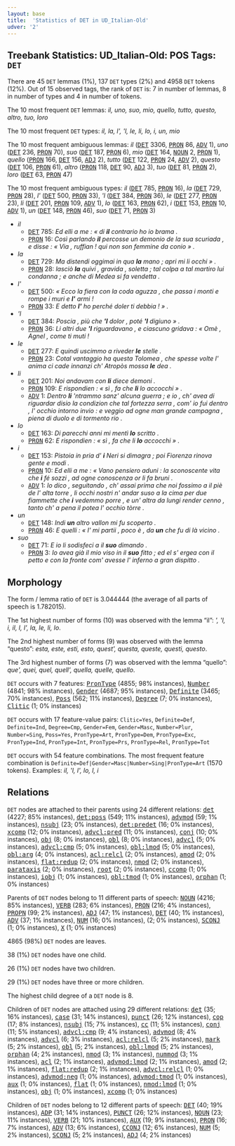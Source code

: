 ```yaml
---
layout: base
title:  'Statistics of DET in UD_Italian-Old'
udver: '2'
---
```


## Treebank Statistics: UD_Italian-Old: POS Tags: `DET`

There are 45 `DET` lemmas (1%), 137 `DET` types (2%) and 4958 `DET` tokens (12%).
Out of 15 observed tags, the rank of `DET` is: 7 in number of lemmas, 8 in number of types and 4 in number of tokens.

The 10 most frequent `DET` lemmas: <em>il, uno, suo, mio, quello, tutto, questo, altro, tuo, loro</em>

The 10 most frequent `DET` types:  <em>il, la, l', 'l, le, li, lo, i, un, mio</em>

The 10 most frequent ambiguous lemmas: <em>il</em> (<tt><a href="it_old-pos-DET.html">DET</a></tt> 3306, <tt><a href="it_old-pos-PRON.html">PRON</a></tt> 86, <tt><a href="it_old-pos-ADV.html">ADV</a></tt> 1), <em>uno</em> (<tt><a href="it_old-pos-DET.html">DET</a></tt> 236, <tt><a href="it_old-pos-PRON.html">PRON</a></tt> 70), <em>suo</em> (<tt><a href="it_old-pos-DET.html">DET</a></tt> 187, <tt><a href="it_old-pos-PRON.html">PRON</a></tt> 6), <em>mio</em> (<tt><a href="it_old-pos-DET.html">DET</a></tt> 164, <tt><a href="it_old-pos-NOUN.html">NOUN</a></tt> 2, <tt><a href="it_old-pos-PRON.html">PRON</a></tt> 1), <em>quello</em> (<tt><a href="it_old-pos-PRON.html">PRON</a></tt> 166, <tt><a href="it_old-pos-DET.html">DET</a></tt> 156, <tt><a href="it_old-pos-ADJ.html">ADJ</a></tt> 2), <em>tutto</em> (<tt><a href="it_old-pos-DET.html">DET</a></tt> 122, <tt><a href="it_old-pos-PRON.html">PRON</a></tt> 24, <tt><a href="it_old-pos-ADV.html">ADV</a></tt> 2), <em>questo</em> (<tt><a href="it_old-pos-DET.html">DET</a></tt> 106, <tt><a href="it_old-pos-PRON.html">PRON</a></tt> 61), <em>altro</em> (<tt><a href="it_old-pos-PRON.html">PRON</a></tt> 118, <tt><a href="it_old-pos-DET.html">DET</a></tt> 90, <tt><a href="it_old-pos-ADJ.html">ADJ</a></tt> 3), <em>tuo</em> (<tt><a href="it_old-pos-DET.html">DET</a></tt> 81, <tt><a href="it_old-pos-PRON.html">PRON</a></tt> 2), <em>loro</em> (<tt><a href="it_old-pos-DET.html">DET</a></tt> 63, <tt><a href="it_old-pos-PRON.html">PRON</a></tt> 47)

The 10 most frequent ambiguous types:  <em>il</em> (<tt><a href="it_old-pos-DET.html">DET</a></tt> 785, <tt><a href="it_old-pos-PRON.html">PRON</a></tt> 16), <em>la</em> (<tt><a href="it_old-pos-DET.html">DET</a></tt> 729, <tt><a href="it_old-pos-PRON.html">PRON</a></tt> 28), <em>l'</em> (<tt><a href="it_old-pos-DET.html">DET</a></tt> 500, <tt><a href="it_old-pos-PRON.html">PRON</a></tt> 33), <em>'l</em> (<tt><a href="it_old-pos-DET.html">DET</a></tt> 384, <tt><a href="it_old-pos-PRON.html">PRON</a></tt> 36), <em>le</em> (<tt><a href="it_old-pos-DET.html">DET</a></tt> 277, <tt><a href="it_old-pos-PRON.html">PRON</a></tt> 23), <em>li</em> (<tt><a href="it_old-pos-DET.html">DET</a></tt> 201, <tt><a href="it_old-pos-PRON.html">PRON</a></tt> 109, <tt><a href="it_old-pos-ADV.html">ADV</a></tt> 1), <em>lo</em> (<tt><a href="it_old-pos-DET.html">DET</a></tt> 163, <tt><a href="it_old-pos-PRON.html">PRON</a></tt> 62), <em>i</em> (<tt><a href="it_old-pos-DET.html">DET</a></tt> 153, <tt><a href="it_old-pos-PRON.html">PRON</a></tt> 10, <tt><a href="it_old-pos-ADV.html">ADV</a></tt> 1), <em>un</em> (<tt><a href="it_old-pos-DET.html">DET</a></tt> 148, <tt><a href="it_old-pos-PRON.html">PRON</a></tt> 46), <em>suo</em> (<tt><a href="it_old-pos-DET.html">DET</a></tt> 71, <tt><a href="it_old-pos-PRON.html">PRON</a></tt> 3)


* <em>il</em>
  * <tt><a href="it_old-pos-DET.html">DET</a></tt> 785: <em>Ed elli a me : « di <b>il</b> contrario ho io brama .</em>
  * <tt><a href="it_old-pos-PRON.html">PRON</a></tt> 16: <em>Così parlando <b>il</b> percosse un demonio de la sua scuriada , e disse : « Via , ruffian ! qui non son femmine da conio » .</em>
* <em>la</em>
  * <tt><a href="it_old-pos-DET.html">DET</a></tt> 729: <em>Ma distendi oggimai in qua <b>la</b> mano ; apri mi li occhi » .</em>
  * <tt><a href="it_old-pos-PRON.html">PRON</a></tt> 28: <em>lasciò <b>la</b> quivi , gravida , soletta ; tal colpa a tal martiro lui condanna ; e anche di Medea si fa vendetta .</em>
* <em>l'</em>
  * <tt><a href="it_old-pos-DET.html">DET</a></tt> 500: <em>« Ecco la fiera con la coda aguzza , che passa i monti e rompe i muri e <b>l'</b> armi !</em>
  * <tt><a href="it_old-pos-PRON.html">PRON</a></tt> 33: <em>E detto <b>l'</b> ho perché doler ti debbia ! » .</em>
* <em>'l</em>
  * <tt><a href="it_old-pos-DET.html">DET</a></tt> 384: <em>Poscia , più che <b>'l</b> dolor , poté <b>'l</b> digiuno » .</em>
  * <tt><a href="it_old-pos-PRON.html">PRON</a></tt> 36: <em>Li altri due <b>'l</b> riguardavano , e ciascuno gridava : « Omè , Agnel , come ti muti !</em>
* <em>le</em>
  * <tt><a href="it_old-pos-DET.html">DET</a></tt> 277: <em>E quindi uscimmo a riveder <b>le</b> stelle .</em>
  * <tt><a href="it_old-pos-PRON.html">PRON</a></tt> 23: <em>Cotal vantaggio ha questa Tolomea , che spesse volte l' anima ci cade innanzi ch' Atropòs mossa <b>le</b> dea .</em>
* <em>li</em>
  * <tt><a href="it_old-pos-DET.html">DET</a></tt> 201: <em>Noi andavam con <b>li</b> diece demoni .</em>
  * <tt><a href="it_old-pos-PRON.html">PRON</a></tt> 109: <em>E rispondien : « sì , fa che <b>li</b> lo accocchi » .</em>
  * <tt><a href="it_old-pos-ADV.html">ADV</a></tt> 1: <em>Dentro <b>li</b> 'ntrammo sanz' alcuna guerra ; e io , ch' avea di riguardar disio la condizion che tal fortezza serra , com' io fui dentro , l' occhio intorno invio : e veggio ad ogne man grande campagna , piena di duolo e di tormento rio .</em>
* <em>lo</em>
  * <tt><a href="it_old-pos-DET.html">DET</a></tt> 163: <em>Di parecchi anni mi mentì <b>lo</b> scritto .</em>
  * <tt><a href="it_old-pos-PRON.html">PRON</a></tt> 62: <em>E rispondien : « sì , fa che li <b>lo</b> accocchi » .</em>
* <em>i</em>
  * <tt><a href="it_old-pos-DET.html">DET</a></tt> 153: <em>Pistoia in pria d' <b>i</b> Neri si dimagra ; poi Fiorenza rinova gente e modi .</em>
  * <tt><a href="it_old-pos-PRON.html">PRON</a></tt> 10: <em>Ed elli a me : « Vano pensiero aduni : la sconoscente vita che <b>i</b> fé sozzi , ad ogne conoscenza or li fa bruni .</em>
  * <tt><a href="it_old-pos-ADV.html">ADV</a></tt> 1: <em>Io dico , seguitando , ch' assai prima che noi fossimo a il piè de l' alta torre , li occhi nostri n' andar suso a la cima per due fiammette che <b>i</b> vedemmo porre , e un' altra da lungi render cenno , tanto ch' a pena il potea l' occhio tòrre .</em>
* <em>un</em>
  * <tt><a href="it_old-pos-DET.html">DET</a></tt> 148: <em>Indi <b>un</b> altro vallon mi fu scoperto .</em>
  * <tt><a href="it_old-pos-PRON.html">PRON</a></tt> 46: <em>E quelli : « I' mi partii , poco è , da <b>un</b> che fu di là vicino .</em>
* <em>suo</em>
  * <tt><a href="it_old-pos-DET.html">DET</a></tt> 71: <em>E io li sodisfeci a il <b>suo</b> dimando .</em>
  * <tt><a href="it_old-pos-PRON.html">PRON</a></tt> 3: <em>Io avea già il mio viso in il <b>suo</b> fitto ; ed el s' ergea con il petto e con la fronte com' avesse l' inferno a gran dispitto .</em>

## Morphology

The form / lemma ratio of `DET` is 3.044444 (the average of all parts of speech is 1.782015).

The 1st highest number of forms (10) was observed with the lemma “il”: <em>', 'l, i, il, l, l', la, le, li, lo</em>.

The 2nd highest number of forms (9) was observed with the lemma “questo”: <em>esta, este, esti, esto, quest', questa, queste, questi, questo</em>.

The 3rd highest number of forms (7) was observed with the lemma “quello”: <em>que', quei, quel, quell', quella, quelle, quello</em>.

`DET` occurs with 7 features: <tt><a href="it_old-feat-PronType.html">PronType</a></tt> (4855; 98% instances), <tt><a href="it_old-feat-Number.html">Number</a></tt> (4841; 98% instances), <tt><a href="it_old-feat-Gender.html">Gender</a></tt> (4687; 95% instances), <tt><a href="it_old-feat-Definite.html">Definite</a></tt> (3465; 70% instances), <tt><a href="it_old-feat-Poss.html">Poss</a></tt> (562; 11% instances), <tt><a href="it_old-feat-Degree.html">Degree</a></tt> (7; 0% instances), <tt><a href="it_old-feat-Clitic.html">Clitic</a></tt> (1; 0% instances)

`DET` occurs with 17 feature-value pairs: `Clitic=Yes`, `Definite=Def`, `Definite=Ind`, `Degree=Cmp`, `Gender=Fem`, `Gender=Masc`, `Number=Plur`, `Number=Sing`, `Poss=Yes`, `PronType=Art`, `PronType=Dem`, `PronType=Exc`, `PronType=Ind`, `PronType=Int`, `PronType=Prs`, `PronType=Rel`, `PronType=Tot`

`DET` occurs with 54 feature combinations.
The most frequent feature combination is `Definite=Def|Gender=Masc|Number=Sing|PronType=Art` (1570 tokens).
Examples: <em>il, 'l, l', lo, l, i</em>


## Relations

`DET` nodes are attached to their parents using 24 different relations: <tt><a href="it_old-dep-det.html">det</a></tt> (4227; 85% instances), <tt><a href="it_old-dep-det-poss.html">det:poss</a></tt> (549; 11% instances), <tt><a href="it_old-dep-advmod.html">advmod</a></tt> (59; 1% instances), <tt><a href="it_old-dep-nsubj.html">nsubj</a></tt> (23; 0% instances), <tt><a href="it_old-dep-det-predet.html">det:predet</a></tt> (16; 0% instances), <tt><a href="it_old-dep-xcomp.html">xcomp</a></tt> (12; 0% instances), <tt><a href="it_old-dep-advcl-pred.html">advcl:pred</a></tt> (11; 0% instances), <tt><a href="it_old-dep-conj.html">conj</a></tt> (10; 0% instances), <tt><a href="it_old-dep-obj.html">obj</a></tt> (8; 0% instances), <tt><a href="it_old-dep-obl.html">obl</a></tt> (8; 0% instances), <tt><a href="it_old-dep-advcl.html">advcl</a></tt> (5; 0% instances), <tt><a href="it_old-dep-advcl-cmp.html">advcl:cmp</a></tt> (5; 0% instances), <tt><a href="it_old-dep-obl-lmod.html">obl:lmod</a></tt> (5; 0% instances), <tt><a href="it_old-dep-obl-arg.html">obl:arg</a></tt> (4; 0% instances), <tt><a href="it_old-dep-acl-relcl.html">acl:relcl</a></tt> (2; 0% instances), <tt><a href="it_old-dep-amod.html">amod</a></tt> (2; 0% instances), <tt><a href="it_old-dep-flat-redup.html">flat:redup</a></tt> (2; 0% instances), <tt><a href="it_old-dep-nmod.html">nmod</a></tt> (2; 0% instances), <tt><a href="it_old-dep-parataxis.html">parataxis</a></tt> (2; 0% instances), <tt><a href="it_old-dep-root.html">root</a></tt> (2; 0% instances), <tt><a href="it_old-dep-ccomp.html">ccomp</a></tt> (1; 0% instances), <tt><a href="it_old-dep-iobj.html">iobj</a></tt> (1; 0% instances), <tt><a href="it_old-dep-obl-tmod.html">obl:tmod</a></tt> (1; 0% instances), <tt><a href="it_old-dep-orphan.html">orphan</a></tt> (1; 0% instances)

Parents of `DET` nodes belong to 11 different parts of speech: <tt><a href="it_old-pos-NOUN.html">NOUN</a></tt> (4216; 85% instances), <tt><a href="it_old-pos-VERB.html">VERB</a></tt> (283; 6% instances), <tt><a href="it_old-pos-PRON.html">PRON</a></tt> (216; 4% instances), <tt><a href="it_old-pos-PROPN.html">PROPN</a></tt> (99; 2% instances), <tt><a href="it_old-pos-ADJ.html">ADJ</a></tt> (47; 1% instances), <tt><a href="it_old-pos-DET.html">DET</a></tt> (40; 1% instances), <tt><a href="it_old-pos-ADV.html">ADV</a></tt> (37; 1% instances), <tt><a href="it_old-pos-NUM.html">NUM</a></tt> (16; 0% instances),  (2; 0% instances), <tt><a href="it_old-pos-SCONJ.html">SCONJ</a></tt> (1; 0% instances), <tt><a href="it_old-pos-X.html">X</a></tt> (1; 0% instances)

4865 (98%) `DET` nodes are leaves.

38 (1%) `DET` nodes have one child.

26 (1%) `DET` nodes have two children.

29 (1%) `DET` nodes have three or more children.

The highest child degree of a `DET` node is 8.

Children of `DET` nodes are attached using 29 different relations: <tt><a href="it_old-dep-det.html">det</a></tt> (35; 16% instances), <tt><a href="it_old-dep-case.html">case</a></tt> (31; 14% instances), <tt><a href="it_old-dep-punct.html">punct</a></tt> (26; 12% instances), <tt><a href="it_old-dep-cop.html">cop</a></tt> (17; 8% instances), <tt><a href="it_old-dep-nsubj.html">nsubj</a></tt> (15; 7% instances), <tt><a href="it_old-dep-cc.html">cc</a></tt> (11; 5% instances), <tt><a href="it_old-dep-conj.html">conj</a></tt> (11; 5% instances), <tt><a href="it_old-dep-advcl-cmp.html">advcl:cmp</a></tt> (9; 4% instances), <tt><a href="it_old-dep-advmod.html">advmod</a></tt> (8; 4% instances), <tt><a href="it_old-dep-advcl.html">advcl</a></tt> (6; 3% instances), <tt><a href="it_old-dep-acl-relcl.html">acl:relcl</a></tt> (5; 2% instances), <tt><a href="it_old-dep-mark.html">mark</a></tt> (5; 2% instances), <tt><a href="it_old-dep-obl.html">obl</a></tt> (5; 2% instances), <tt><a href="it_old-dep-obl-lmod.html">obl:lmod</a></tt> (5; 2% instances), <tt><a href="it_old-dep-orphan.html">orphan</a></tt> (4; 2% instances), <tt><a href="it_old-dep-nmod.html">nmod</a></tt> (3; 1% instances), <tt><a href="it_old-dep-nummod.html">nummod</a></tt> (3; 1% instances), <tt><a href="it_old-dep-acl.html">acl</a></tt> (2; 1% instances), <tt><a href="it_old-dep-advmod-lmod.html">advmod:lmod</a></tt> (2; 1% instances), <tt><a href="it_old-dep-amod.html">amod</a></tt> (2; 1% instances), <tt><a href="it_old-dep-flat-redup.html">flat:redup</a></tt> (2; 1% instances), <tt><a href="it_old-dep-advcl-relcl.html">advcl:relcl</a></tt> (1; 0% instances), <tt><a href="it_old-dep-advmod-neg.html">advmod:neg</a></tt> (1; 0% instances), <tt><a href="it_old-dep-advmod-tmod.html">advmod:tmod</a></tt> (1; 0% instances), <tt><a href="it_old-dep-aux.html">aux</a></tt> (1; 0% instances), <tt><a href="it_old-dep-flat.html">flat</a></tt> (1; 0% instances), <tt><a href="it_old-dep-nmod-lmod.html">nmod:lmod</a></tt> (1; 0% instances), <tt><a href="it_old-dep-obj.html">obj</a></tt> (1; 0% instances), <tt><a href="it_old-dep-xcomp.html">xcomp</a></tt> (1; 0% instances)

Children of `DET` nodes belong to 12 different parts of speech: <tt><a href="it_old-pos-DET.html">DET</a></tt> (40; 19% instances), <tt><a href="it_old-pos-ADP.html">ADP</a></tt> (31; 14% instances), <tt><a href="it_old-pos-PUNCT.html">PUNCT</a></tt> (26; 12% instances), <tt><a href="it_old-pos-NOUN.html">NOUN</a></tt> (23; 11% instances), <tt><a href="it_old-pos-VERB.html">VERB</a></tt> (21; 10% instances), <tt><a href="it_old-pos-AUX.html">AUX</a></tt> (19; 9% instances), <tt><a href="it_old-pos-PRON.html">PRON</a></tt> (16; 7% instances), <tt><a href="it_old-pos-ADV.html">ADV</a></tt> (13; 6% instances), <tt><a href="it_old-pos-CCONJ.html">CCONJ</a></tt> (12; 6% instances), <tt><a href="it_old-pos-NUM.html">NUM</a></tt> (5; 2% instances), <tt><a href="it_old-pos-SCONJ.html">SCONJ</a></tt> (5; 2% instances), <tt><a href="it_old-pos-ADJ.html">ADJ</a></tt> (4; 2% instances)

